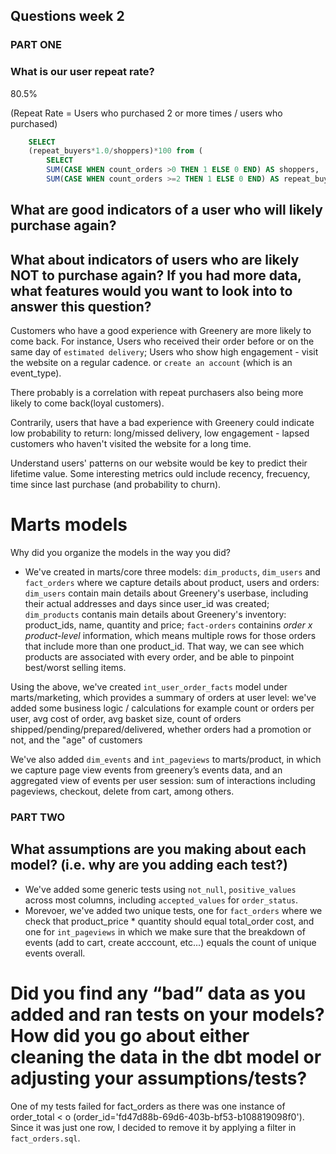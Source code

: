 ## Questions week 2

### **PART ONE**
### What is our user repeat rate? 
80.5%

(Repeat Rate = Users who purchased 2 or more times / users who purchased)

```sql
    SELECT 
    (repeat_buyers*1.0/shoppers)*100 from (
        SELECT 
        SUM(CASE WHEN count_orders >0 THEN 1 ELSE 0 END) AS shoppers, 
        SUM(CASE WHEN count_orders >=2 THEN 1 ELSE 0 END) AS repeat_buyers FROM dbt_sara_g.int_user_order_facts)a
```

## What are good indicators of a user who will likely purchase again? 
## What about indicators of users who are likely NOT to purchase again? If you had more data, what features would you want to look into to answer this question?

Customers who have a good experience with Greenery are more likely to come back. 
For instance, Users who received their order before or on the same day of `estimated delivery`;
Users who show high engagement - visit the website on a regular cadence. or `create an account` (which is an event_type).

There probably is a correlation with repeat purchasers also being more likely to come back(loyal customers).

Contrarily, users that have a bad experience with Greenery could indicate low probability to return: long/missed delivery, low engagement - lapsed customers who haven't visited the website for a long time.

Understand users' patterns on our website would be key to predict their lifetime value. Some interesting metrics ould include recency, frecuency, time since last purchase (and probability to churn).

# Marts models
Why did you organize the models in the way you did?
- We've created in marts/core three models: 
`dim_products`, `dim_users` and `fact_orders` where we capture details about product, users and orders:
`dim_users` contain main details about Greenery's userbase, including their actual addresses and days since user_id was created;  
`dim_products` contanis main details about Greenery's inventory: product_ids, name, quantity and price;
`fact-orders` containins *order x product-level* information, which means multiple rows for those orders that include more than one product_id. That way, we can see which products are associated with every order, and be able to pinpoint best/worst selling items.

Using the above, we've created `int_user_order_facts` model under marts/marketing, which provides a summary of orders at user level: we've added some business logic / calculations for example count or orders per user, avg cost of order, avg basket size, count of orders shipped/pending/prepared/delivered, whether orders had a promotion or not, and the "age" of customers

We've also added `dim_events` and `int_pageviews` to marts/product, in which we capture page view events from greenery’s events data, and an aggregated view of events per user session: sum of interactions including pageviews, checkout, delete from cart, among others.

### **PART TWO**

## What assumptions are you making about each model? (i.e. why are you adding each test?)
- We've added some generic tests using `not_null`, `positive_values` across most columns, including `accepted_values` for `order_status`.
- Morevoer, we've added two unique tests, one for `fact_orders` where we check that product_price * quantity should equal total_order cost, and one for `int_pageviews` in which we make sure that the breakdown of events (add to cart, create acccount, etc...) equals the count of unique events overall.

# Did you find any “bad” data as you added and ran tests on your models? How did you go about either cleaning the data in the dbt model or adjusting your assumptions/tests?
One of my tests failed for fact_orders as there was one instance of order_total < o (order_id='fd47d88b-69d6-403b-bf53-b108819098f0'). Since it was just one row, I decided to remove it by applying a filter in `fact_orders.sql`.